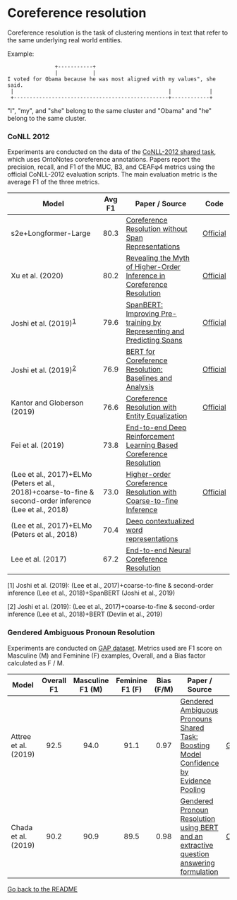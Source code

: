 # Coreference resolution

Coreference resolution is the task of clustering mentions in text that refer to the same underlying real world entities.

Example:

```
               +-----------+
               |           |
I voted for Obama because he was most aligned with my values", she said.
 |                                                 |            |
 +-------------------------------------------------+------------+
```

"I", "my", and "she" belong to the same cluster and "Obama" and "he" belong to the same cluster.

### CoNLL 2012

Experiments are conducted on the data of the [CoNLL-2012 shared task](http://www.aclweb.org/anthology/W12-4501), which
uses OntoNotes coreference annotations. Papers
report the precision, recall, and F1 of the MUC, B3, and CEAFφ4 metrics using the official
CoNLL-2012 evaluation scripts. The main evaluation metric is the average F1 of the three metrics.

| Model           | Avg F1 |  Paper / Source | Code |
| ------------- | :-----:| --- | --- |
| s2e+Longformer-Large | 80.3 | [Coreference Resolution without Span Representations](https://arxiv.org/abs/2101.00434) | [Official](https://github.com/yuvalkirstain/s2e-coref) |
| Xu et al. (2020) | 80.2 | [Revealing the Myth of Higher-Order Inference in Coreference Resolution](https://arxiv.org/abs/2009.12013) |[Official](https://github.com/emorynlp/coref-hoi) |
| Joshi et al. (2019)<sup>[1](#myfootnote1)</sup> | 79.6 | [SpanBERT: Improving Pre-training by Representing and Predicting Spans](https://arxiv.org/pdf/1907.10529) |[Official](https://github.com/facebookresearch/SpanBERT) |
| Joshi et al. (2019)<sup>[2](#myfootnote2)</sup> | 76.9 | [BERT for Coreference Resolution: Baselines and Analysis](https://arxiv.org/abs/1908.09091) | [Official](https://github.com/mandarjoshi90/coref) |
| Kantor and Globerson (2019) | 76.6 | [Coreference Resolution with Entity Equalization](https://www.aclweb.org/anthology/P19-1066/) | [Official](https://github.com/kkjawz/coref-ee) |
| Fei et al. (2019) | 73.8 | [End-to-end Deep Reinforcement Learning Based Coreference Resolution](https://www.aclweb.org/anthology/P19-1064/) | |
| (Lee et al., 2017)+ELMo (Peters et al., 2018)+coarse-to-fine & second-order inference (Lee et al., 2018) | 73.0 | [Higher-order Coreference Resolution with Coarse-to-fine Inference](http://aclweb.org/anthology/N18-2108) | [Official](https://github.com/kentonl/e2e-coref) |
| (Lee et al., 2017)+ELMo (Peters et al., 2018) | 70.4 | [Deep contextualized word representations](https://arxiv.org/abs/1802.05365) | |
| Lee et al. (2017) | 67.2 | [End-to-end Neural Coreference Resolution](https://arxiv.org/abs/1707.07045) | |

<a name="myfootnote1">[1]</a> Joshi et al. (2019): (Lee et al., 2017)+coarse-to-fine & second-order inference (Lee et al., 2018)+SpanBERT (Joshi et al., 2019)

<a name="myfootnote2">[2]</a> Joshi et al. (2019): (Lee et al., 2017)+coarse-to-fine & second-order inference (Lee et al., 2018)+BERT (Devlin et al., 2019)

### Gendered Ambiguous Pronoun Resolution

Experiments are conducted on [GAP dataset](https://github.com/google-research-datasets/gap-coreference). 
Metrics used are F1 score on Masculine (M) and Feminine (F) examples, Overall, and a Bias factor calculated as F / M.

| Model           | Overall F1 | Masculine F1 (M) | Feminine F1 (F) | Bias (F/M) | Paper / Source | Code |
| ------------- | :-----:| :-----:| :-----:| :-----:| --- | --- |
| Attree et al. (2019) | 92.5 | 94.0 | 91.1 | 0.97 | [Gendered Ambiguous Pronouns Shared Task: Boosting Model Confidence by Evidence Pooling](https://arxiv.org/abs/1906.00839) | [GREP](https://github.com/sattree/gap) |
| Chada et al. (2019) | 90.2 | 90.9 | 89.5 | 0.98 | [Gendered Pronoun Resolution using BERT and an extractive question answering formulation](https://arxiv.org/abs/1906.03695) | [CorefQA](https://github.com/rakeshchada/corefqa) |


[Go back to the README](../README.md)
